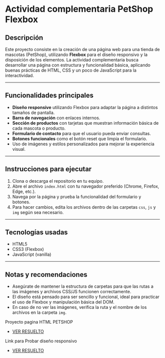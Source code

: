 # Actividad complementaria PetShop Flexbox

## Descripción

Este proyecto consiste en la creación de una página web para una tienda de mascotas (PetShop), utilizando **Flexbox** para el diseño responsivo y la disposición de los elementos. La actividad complementaria busca desarrollar una página con estructura y funcionalidad básica, aplicando buenas prácticas de HTML, CSS y un poco de JavaScript para la interactividad.

---

## Funcionalidades principales

- **Diseño responsive** utilizando Flexbox para adaptar la página a distintos tamaños de pantalla.
- **Barra de navegación** con enlaces internos.
- **Sección de productos** con tarjetas que muestran información básica de cada mascota o producto.
- **Formulario de contacto** para que el usuario pueda enviar consultas.
- **Botones funcionales** como el botón reset que limpia el formulario.
- Uso de imágenes y estilos personalizados para mejorar la experiencia visual.

---

## Instrucciones para ejecutar

1. Clona o descarga el repositorio en tu equipo.
2. Abre el archivo `index.html` con tu navegador preferido (Chrome, Firefox, Edge, etc.).
3. Navega por la página y prueba la funcionalidad del formulario y botones.
4. Para hacer cambios, edita los archivos dentro de las carpetas `css`, `js` y `img` según sea necesario.

---

## Tecnologías usadas

- HTML5
- CSS3 (Flexbox)
- JavaScript (vanilla)

---

## Notas y recomendaciones

- Asegúrate de mantener la estructura de carpetas para que las rutas a las imágenes y archivos CSS/JS funcionen correctamente.
- El diseño está pensado para ser sencillo y funcional, ideal para practicar el uso de Flexbox y manipulación básica del DOM.
- En caso de no ver las imágenes, verifica la ruta y el nombre de los archivos en la carpeta `img`.

Proyecto pagina HTML PETSHOP

- [VER RESUELTO](https://magamahe.github.io/TRABAJOS_ADA/FRONTEND_/MODULO_2/PETSHOP/index.html)

Link para Probar diseño responsivo

- [VER RESUELTO](https://magamahe.github.io/TRABAJOS_ADA/FRONTEND_/MODULO_2/PETSHOP/preview_c.html)
